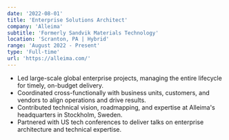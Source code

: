 ```yaml
---
date: '2022-08-01'
title: 'Enterprise Solutions Architect'
company: 'Alleima'
subtitle: 'Formerly Sandvik Materials Technology'
location: 'Scranton, PA | Hybrid'
range: 'August 2022 - Present'
type: 'Full-time'
url: 'https://alleima.com/'
---
```


- Led large-scale global enterprise projects, managing the entire lifecycle for timely, on-budget delivery.
- Coordinated cross-functionally with business units, customers, and vendors to align operations and drive results.
- Contributed technical vision, roadmapping, and expertise at Alleima's headquarters in Stockholm, Sweden.
- Partnered with US tech conferences to deliver talks on enterprise architecture and technical expertise.
